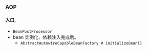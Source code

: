 ### AOP
#### 入口,
- `BeanPostProcessor`
-  bean 实例化、依赖注入完成后。 
    - `AbstractAutowireCapableBeanFactory # initializeBean()`